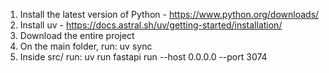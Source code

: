 1) Install the latest version of Python - https://www.python.org/downloads/
2) Install uv - https://docs.astral.sh/uv/getting-started/installation/
3) Download the entire project
4) On the main folder, run: uv sync
5) Inside src/ run: uv run fastapi run --host 0.0.0.0 --port 3074
